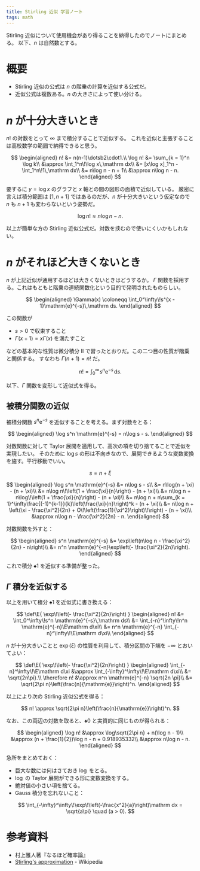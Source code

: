 ```yaml
---
title: Stirling 近似 学習ノート
tags: math
---
```


Stirling 近似について使用機会があり得ることを納得したのでノートにまとめる。
以下、$n$ は自然数とする。

# 概要

* Stirling 近似の公式は $n$ の階乗の計算を近似する公式だ。
* 近似公式は複数ある。$n$ の大きさによって使い分ける。

# $n$ が十分大きいとき

$n!$ の対数をとって $\infty$ まで積分することで近似する。
これを近似と主張することは高校数学の範囲で納得できると思う。

$$
\begin{aligned}
n! &= n(n-1)\dotsb2\cdot1.\\
\log n! &= \sum_{k = 1}^n \log k\\
&\approx \int_1^n\!\log x\,\mathrm dx\\
&= [x\log x]_1^n - \int_1^n\!1\,\mathrm dx\\
&= n\log n - n + 1\\
&\approx n\log n - n.
\end{aligned}
$$

要するに $y = \log x$ のグラフと $x$ 軸との間の図形の面積で近似している。
厳密に言えば積分範囲は ${[1, n + 1]}$ ではあるのだが、$n$ が十分大きいという仮定なので
$n$ も $n + 1$ も変わらないという姿勢だ。

$$
\tag*{$\spadesuit0$}
\log n! \approx n\log n - n.
$$

以上が簡単な方の Stirling 近似公式だ。対数を挟むので使いにくいかもしれない。

# $n$ がそれほど大きくないとき

$n$ が上記近似が通用するほどは大きくないときはどうするか。
$\Gamma$ 関数を採用する。これはもともと階乗の連続関数化という目的で発明されたものらしい。

$$
\begin{aligned}
    \Gamma(x) \coloneqq \int_0^\infty\!s^{x - 1}\mathrm{e}^{-s}\,\mathrm ds.
\end{aligned}
$$

この関数が

* $s > 0$ で収束すること
* $\Gamma(x + 1) = x\Gamma(x)$ を満たすこと

などの基本的な性質は微分積分 II で習ったとおりだ。この二つ目の性質が階乗と関係する。
すなわち $\Gamma(n + 1) = n!$ だ。

$$
\tag*{$\spadesuit1$}
n! = \int_0^\infty\!s^n \mathrm{e}^{-s}\,\mathrm ds.
$$

以下、$\Gamma$ 関数を変形して近似式を得る。

## 被積分関数の近似

被積分関数 $s^n \mathrm{e}^{-s}$ を近似することを考える。まず対数をとる：

$$
\begin{aligned}
    \log s^n \mathrm{e}^{-s} = n\log s - s.
\end{aligned}
$$

対数関数に対して Taylor 展開を適用して、高次の項を切り捨てることで近似を実現したい。
そのために $\log s$ の形は不向きなので、展開できるような変数変換を施す。平行移動でいい。

$$
s = n + \xi
$$

$$
\begin{aligned}
\log s^n \mathrm{e}^{-s} &= n\log s - s\\
&= n\log(n + \xi) - (n + \xi)\\
&= n\log n\!\left(1 + \frac{\xi}{n}\right) - (n + \xi)\\
&= n\log n + n\log\!\left(1 + \frac{\xi}{n}\right) - (n + \xi)\\
&= n\log n + n\sum_{k = 1}^\infty\frac{(-1)^{k-1}}{k}\left(\frac{\xi}{n}\right)^k - (n + \xi)\\
&= n\log n + \left(\xi - \frac{\xi^2}{2n} + O\!\left(\frac{1}{\xi^2}\right)\!\right) - (n + \xi)\\
&\approx n\log n - \frac{\xi^2}{2n} - n.
\end{aligned}
$$

対数関数を外すと：

$$
\begin{aligned}
s^n \mathrm{e}^{-s} &= \exp\left(n\log n - \frac{\xi^2}{2n} - n\right)\\
&= n^n \mathrm{e}^{-n}\exp\left(- \frac{\xi^2}{2n}\right).
\end{aligned}
$$

これで積分 $\spadesuit1$ を近似する準備が整った。

## $\Gamma$ 積分を近似する

以上を用いて積分 $\spadesuit1$ を近似式に書き換える：

$$
\def\E{ \exp\!\left(- \frac{\xi^2}{2n}\right) }
\begin{aligned}
n! &= \int_0^\infty\!s^n \mathrm{e}^{-s}\,\mathrm ds\\
&= \int_{-n}^\infty\!n^n \mathrm{e}^{-n}\E\mathrm d\xi\\
&= n^n \mathrm{e}^{-n} \int_{-n}^\infty\!\E\mathrm d\xi\\
\end{aligned}
$$

$n$ が十分大きいことと $\exp(\xi)$ の性質を利用して、積分区間の下端を $-\infty$ とおいてよい：

$$
\def\E{ \exp\!\left(- \frac{\xi^2}{2n}\right) }
\begin{aligned}
\int_{-n}^\infty\!\E\mathrm d\xi
&\approx \int_{-\infty}^\infty\!\E\mathrm d\xi\\
&= \sqrt{2n\pi}.\\
\therefore n! &\approx n^n \mathrm{e}^{-n} \sqrt{2n \pi}\\
&= \sqrt{2\pi n}\left(\frac{n}{\mathrm{e}}\right)^n.
\end{aligned}
$$

以上により次の Stirling 近似公式を得る：

$$
n! \approx \sqrt{2\pi n}\left(\frac{n}{\mathrm{e}}\right)^n.
$$

なお、この両辺の対数を取ると、$\spadesuit0$ と実質的に同じものが得られる：

$$
\begin{aligned}
\log n! &\approx \log\sqrt{2\pi n} + n(\log n - 1)\\
&\approx (n + \frac{1}{2})\log n - n + 0.918935332\\
&\approx n\log n - n.
\end{aligned}
$$

急所をまとめておく：
* 巨大な数には何はさておき $\log$ をとる。
* $\log$ の Taylor 展開ができる形に変数変換をする。
* 絶対値の小さい項を捨てる。
* Gauss 積分を忘れないこと：

$$
\int_{-\infty}^\infty\!\exp\!\left(-\frac{x^2}{a}\right)\mathrm dx = \sqrt{a\pi}
\quad (a > 0).
$$

# 参考資料

* 村上雅人著『なるほど確率論』
* [Stirling's approximation](https://en.wikipedia.org/wiki/Stirling%27s_approximation) - Wikipedia
